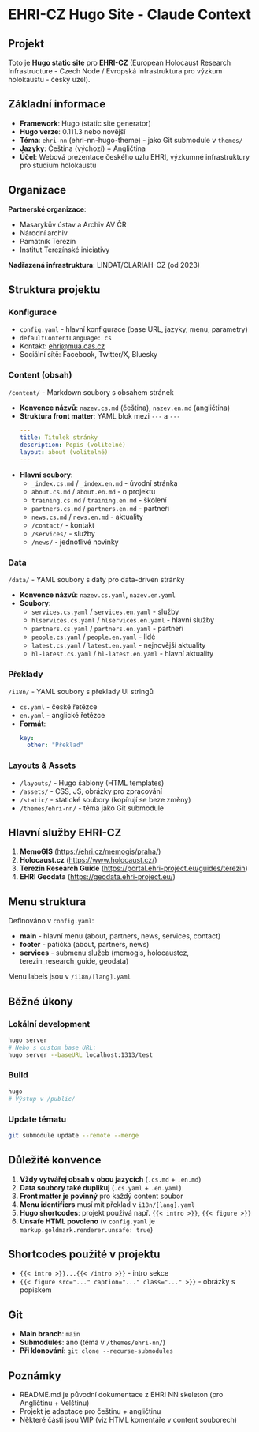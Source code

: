 # EHRI-CZ Hugo Site - Claude Context

## Projekt
Toto je **Hugo static site** pro **EHRI-CZ** (European Holocaust Research Infrastructure - Czech Node / Evropská infrastruktura pro výzkum holokaustu - český uzel).

## Základní informace
- **Framework**: Hugo (static site generator)
- **Hugo verze**: 0.111.3 nebo novější
- **Téma**: `ehri-nn` (ehri-nn-hugo-theme) - jako Git submodule v `themes/`
- **Jazyky**: Čeština (výchozí) + Angličtina
- **Účel**: Webová prezentace českého uzlu EHRI, výzkumné infrastruktury pro studium holokaustu

## Organizace
**Partnerské organizace**:
- Masarykův ústav a Archiv AV ČR
- Národní archiv
- Památník Terezín
- Institut Terezínské iniciativy

**Nadřazená infrastruktura**: LINDAT/CLARIAH-CZ (od 2023)

## Struktura projektu

### Konfigurace
- `config.yaml` - hlavní konfigurace (base URL, jazyky, menu, parametry)
- `defaultContentLanguage: cs`
- Kontakt: ehri@mua.cas.cz
- Sociální sítě: Facebook, Twitter/X, Bluesky

### Content (obsah)
`/content/` - Markdown soubory s obsahem stránek
- **Konvence názvů**: `nazev.cs.md` (čeština), `nazev.en.md` (angličtina)
- **Struktura front matter**: YAML blok mezi `---` a `---`
  ```yaml
  ---
  title: Titulek stránky
  description: Popis (volitelné)
  layout: about (volitelné)
  ---
  ```
- **Hlavní soubory**:
  - `_index.cs.md` / `_index.en.md` - úvodní stránka
  - `about.cs.md` / `about.en.md` - o projektu
  - `training.cs.md` / `training.en.md` - školení
  - `partners.cs.md` / `partners.en.md` - partneři
  - `news.cs.md` / `news.en.md` - aktuality
  - `/contact/` - kontakt
  - `/services/` - služby
  - `/news/` - jednotlivé novinky

### Data
`/data/` - YAML soubory s daty pro data-driven stránky
- **Konvence názvů**: `nazev.cs.yaml`, `nazev.en.yaml`
- **Soubory**:
  - `services.cs.yaml` / `services.en.yaml` - služby
  - `hlservices.cs.yaml` / `hlservices.en.yaml` - hlavní služby
  - `partners.cs.yaml` / `partners.en.yaml` - partneři
  - `people.cs.yaml` / `people.en.yaml` - lidé
  - `latest.cs.yaml` / `latest.en.yaml` - nejnovější aktuality
  - `hl-latest.cs.yaml` / `hl-latest.en.yaml` - hlavní aktuality

### Překlady
`/i18n/` - YAML soubory s překlady UI stringů
- `cs.yaml` - české řetězce
- `en.yaml` - anglické řetězce
- **Formát**:
  ```yaml
  key:
    other: "Překlad"
  ```

### Layouts & Assets
- `/layouts/` - Hugo šablony (HTML templates)
- `/assets/` - CSS, JS, obrázky pro zpracování
- `/static/` - statické soubory (kopírují se beze změny)
- `/themes/ehri-nn/` - téma jako Git submodule

## Hlavní služby EHRI-CZ
1. **MemoGIS** (https://ehri.cz/memogis/praha/)
2. **Holocaust.cz** (https://www.holocaust.cz/)
3. **Terezín Research Guide** (https://portal.ehri-project.eu/guides/terezin)
4. **EHRI Geodata** (https://geodata.ehri-project.eu/)

## Menu struktura
Definováno v `config.yaml`:
- **main** - hlavní menu (about, partners, news, services, contact)
- **footer** - patička (about, partners, news)
- **services** - submenu služeb (memogis, holocaustcz, terezin_research_guide, geodata)

Menu labels jsou v `/i18n/[lang].yaml`

## Běžné úkony

### Lokální development
```bash
hugo server
# Nebo s custom base URL:
hugo server --baseURL localhost:1313/test
```

### Build
```bash
hugo
# Výstup v /public/
```

### Update tématu
```bash
git submodule update --remote --merge
```

## Důležité konvence

1. **Vždy vytvářej obsah v obou jazycích** (`.cs.md` + `.en.md`)
2. **Data soubory také duplikuj** (`.cs.yaml` + `.en.yaml`)
3. **Front matter je povinný** pro každý content soubor
4. **Menu identifiers** musí mít překlad v `i18n/[lang].yaml`
5. **Hugo shortcodes**: projekt používá např. `{{< intro >}}`, `{{< figure >}}`
6. **Unsafe HTML povoleno** (v `config.yaml` je `markup.goldmark.renderer.unsafe: true`)

## Shortcodes použité v projektu
- `{{< intro >}}...{{< /intro >}}` - intro sekce
- `{{< figure src="..." caption="..." class="..." >}}` - obrázky s popiskem

## Git
- **Main branch**: `main`
- **Submodules**: ano (téma v `/themes/ehri-nn/`)
- **Při klonování**: `git clone --recurse-submodules`

## Poznámky
- README.md je původní dokumentace z EHRI NN skeleton (pro Angličtinu + Velštinu)
- Projekt je adaptace pro češtinu + angličtinu
- Některé části jsou WIP (viz HTML komentáře v content souborech)
